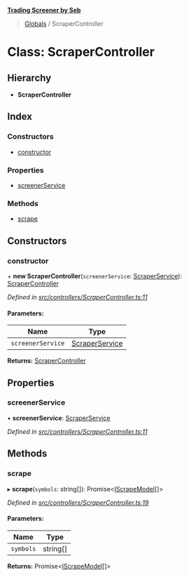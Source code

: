 **[Trading Screener by Seb](../README.md)**

> [Globals](../globals.md) / ScraperController

# Class: ScraperController

## Hierarchy

* **ScraperController**

## Index

### Constructors

* [constructor](scrapercontroller.md#constructor)

### Properties

* [screenerService](scrapercontroller.md#screenerservice)

### Methods

* [scrape](scrapercontroller.md#scrape)

## Constructors

### constructor

\+ **new ScraperController**(`screenerService`: [ScraperService](scraperservice.md)): [ScraperController](scrapercontroller.md)

*Defined in [src/controllers/ScraperController.ts:11](https://github.com/wiewiur667/TradingScreener/blob/0537031/src/controllers/ScraperController.ts#L11)*

#### Parameters:

Name | Type |
------ | ------ |
`screenerService` | [ScraperService](scraperservice.md) |

**Returns:** [ScraperController](scrapercontroller.md)

## Properties

### screenerService

•  **screenerService**: [ScraperService](scraperservice.md)

*Defined in [src/controllers/ScraperController.ts:11](https://github.com/wiewiur667/TradingScreener/blob/0537031/src/controllers/ScraperController.ts#L11)*

## Methods

### scrape

▸ **scrape**(`symbols`: string[]): Promise\<[IScrapeModel](../interfaces/iscrapemodel.md)[]>

*Defined in [src/controllers/ScraperController.ts:19](https://github.com/wiewiur667/TradingScreener/blob/0537031/src/controllers/ScraperController.ts#L19)*

#### Parameters:

Name | Type |
------ | ------ |
`symbols` | string[] |

**Returns:** Promise\<[IScrapeModel](../interfaces/iscrapemodel.md)[]>

